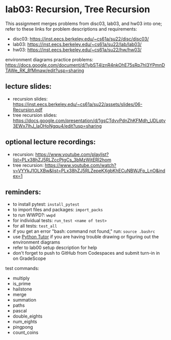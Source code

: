 # lab03: Recursion, Tree Recursion
  
This assignment merges problems from disc03, lab03, and hw03 into one; refer to these links for problem descriptions and requirements:
  
- disc03: https://inst.eecs.berkeley.edu/~cs61a/su22/disc/disc03/
- lab03: https://inst.eecs.berkeley.edu/~cs61a/su22/lab/lab03/
- hw03: https://inst.eecs.berkeley.edu/~cs61a/su22/hw/hw03/
  
environment diagrams practice problems: https://docs.google.com/document/d/1ybST4lznR4nkOhE75sRp7hI3YPmnDTAWe_RK_8fMmaw/edit?usp=sharing
  
## lecture slides: 
  
- recursion slides: https://inst.eecs.berkeley.edu/~cs61a/su22/assets/slides/06-Recursion.pdf
- tree recursion slides: https://docs.google.com/presentation/d/1gsCTdvvPdnZhKFMdh_UDLqtv3EWx7IhJ_laOHoNgqu4/edit?usp=sharing
  
## optional lecture recordings:
  
- recursion: https://www.youtube.com/playlist?list=PLx38hZJ5RLZccPtgCs_3bMzWjtERl2hom
- tree recursion: https://www.youtube.com/watch?v=VYYkJ1OLXBw&list=PLx38hZJ5RLZepeKXgbKhECuNBWJFp_LnO&index=1
  
## reminders: 
  
- to install pytest: ```install_pytest```
- to import files and packages: ```import_packs```
- to run WWPD?: ```wwpd```
- for individual tests: ```run_test <name of test>```
- for all tests: ```test_all```
- if you get an error "bash: command not found," run: ```source .bashrc```
- use [Python Tutor](https://pythontutor.com/composingprograms.html#mode=display) if you are having trouble drawing or figuring out the environment diagrams
- refer to lab00 setup description for help
- don't forget to push to GitHub from Codespaces and submit turn-in in on GradeScope

test commands:
  
- multiply
- is_prime
- hailstone
- merge
- summation
- paths
- pascal
- double_eights
- num_eights
- pingpong
- count_coins
